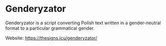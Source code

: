 # Genderyzator
 Genderyzator is a script converting Polish text written in a gender-neutral format to a particular grammatical gender.
 
 Website: https://thesigns.icu/genderyzator/
